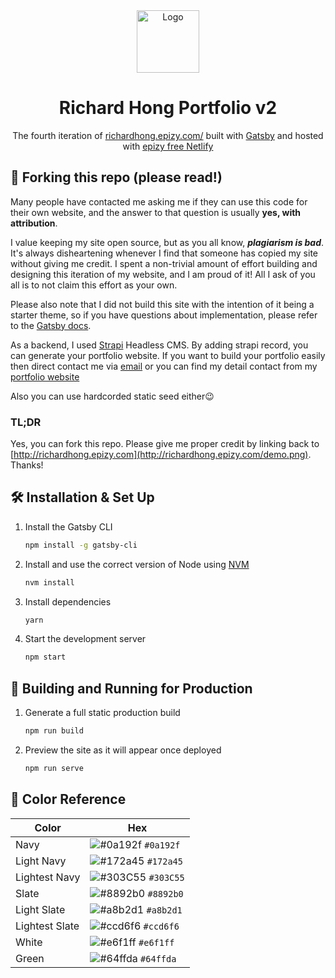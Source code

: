 <div align="center">
  <img alt="Logo" src="https://github.com/wwwhickup/portfolio-v3/blob/master/src/images/logo.png" width="100" />
</div>
<h1 align="center">
  Richard Hong Portfolio v2
</h1>
<p align="center">
  The fourth iteration of <a href="http://richardhong.epizy.com/" target="_blank">richardhong.epizy.com/</a> built with <a href="https://www.gatsbyjs.org/" target="_blank">Gatsby</a> and hosted with <a href="https://www.netlify.com/" target="_blank">epizy free Netlify</a>
</p>

## 🚨 Forking this repo (please read!)

Many people have contacted me asking me if they can use this code for their own website, and the answer to that question is usually **yes, with attribution**.

I value keeping my site open source, but as you all know, _**plagiarism is bad**_. It's always disheartening whenever I find that someone has copied my site without giving me credit. I spent a non-trivial amount of effort building and designing this iteration of my website, and I am proud of it! All I ask of you all is to not claim this effort as your own.

Please also note that I did not build this site with the intention of it being a starter theme, so if you have questions about implementation, please refer to the [Gatsby docs](https://www.gatsbyjs.org/docs/).

As a backend, I used [Strapi](https://strapi.io/documentation/developer-docs/latest/getting-started/introduction.html) Headless CMS. By adding strapi record, you can generate your portfolio website.  If you want to build your portfolio easily then direct contact me via [email](mailto:richardhong33@hotmail.com) or you can find my detail contact from my [portfolio website](http://richardhong.epizy.com)

Also you can use hardcorded static seed either😉

### TL;DR

Yes, you can fork this repo. Please give me proper credit by linking back to [http://richardhong.epizy.com](http://richardhong.epizy.com/demo.png). Thanks!

## 🛠 Installation & Set Up

1. Install the Gatsby CLI

   ```sh
   npm install -g gatsby-cli
   ```

2. Install and use the correct version of Node using [NVM](https://github.com/nvm-sh/nvm)

   ```sh
   nvm install
   ```

3. Install dependencies

   ```sh
   yarn
   ```

4. Start the development server

   ```sh
   npm start
   ```

## 🚀 Building and Running for Production

1. Generate a full static production build

   ```sh
   npm run build
   ```

1. Preview the site as it will appear once deployed

   ```sh
   npm run serve
   ```

## 🎨 Color Reference

| Color          | Hex                                                                |
| -------------- | ------------------------------------------------------------------ |
| Navy           | ![#0a192f](https://via.placeholder.com/10/0a192f?text=+) `#0a192f` |
| Light Navy     | ![#172a45](https://via.placeholder.com/10/0a192f?text=+) `#172a45` |
| Lightest Navy  | ![#303C55](https://via.placeholder.com/10/303C55?text=+) `#303C55` |
| Slate          | ![#8892b0](https://via.placeholder.com/10/8892b0?text=+) `#8892b0` |
| Light Slate    | ![#a8b2d1](https://via.placeholder.com/10/a8b2d1?text=+) `#a8b2d1` |
| Lightest Slate | ![#ccd6f6](https://via.placeholder.com/10/ccd6f6?text=+) `#ccd6f6` |
| White          | ![#e6f1ff](https://via.placeholder.com/10/e6f1ff?text=+) `#e6f1ff` |
| Green          | ![#64ffda](https://via.placeholder.com/10/64ffda?text=+) `#64ffda` |
